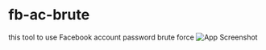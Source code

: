 # fb-ac-brute
this tool to use Facebook account password brute force
![App Screenshot](https://via.placeholder.com/468x300?text=App+Screenshot+Here)

  
